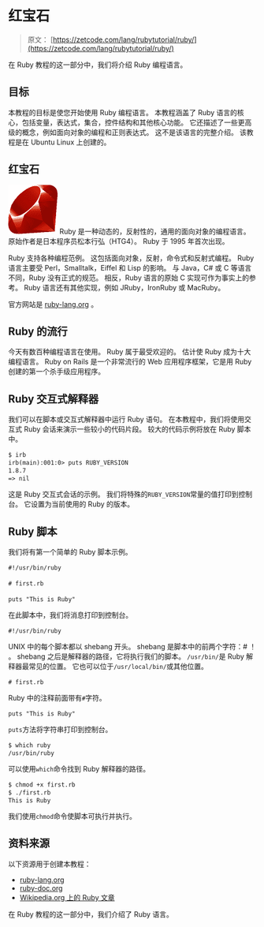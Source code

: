 # 红宝石

> 原文： [https://zetcode.com/lang/rubytutorial/ruby/](https://zetcode.com/lang/rubytutorial/ruby/)

在 Ruby 教程的这一部分中，我们将介绍 Ruby 编程语言。

## 目标

本教程的目标是使您开始使用 Ruby 编程语言。 本教程涵盖了 Ruby 语言的核心，包括变量，表达式，集合，控件结构和其他核心功能。 它还描述了一些更高级的概念，例如面向对象的编程和正则表达式。 这不是该语言的完整介绍。 该教程是在 Ubuntu Linux 上创建的。

## 红宝石

![Ruby logo](img/f00e7e1214409af10df777d73cfadf4b.jpg) Ruby 是一种动态的，反射性的，通用的面向对象的编程语言。 原始作者是日本程序员松本行弘（HTG4）。 Ruby 于 1995 年首次出现。

Ruby 支持各种编程范例。 这包括面向对象，反射，命令式和反射式编程。 Ruby 语言主要受 Perl，Smalltalk，Eiffel 和 Lisp 的影响。 与 Java，C# 或 C 等语言不同，Ruby 没有正式的规范。 相反，Ruby 语言的原始 C 实现可作为事实上的参考。 Ruby 语言还有其他实现，例如 JRuby，IronRuby 或 MacRuby。

官方网站是 [ruby​​-lang.org](http://www.ruby-lang.org/) 。

## Ruby 的流行

今天有数百种编程语言在使用。 Ruby 属于最受欢迎的。 估计使 Ruby 成为十大编程语言。 Ruby on Rails 是一个非常流行的 Web 应用程序框架，它是用 Ruby 创建的第一个杀手级应用程序。

## Ruby 交互式解释器

我们可以在脚本或交互式解释器中运行 Ruby 语句。 在本教程中，我们将使用交互式 Ruby 会话来演示一些较小的代码片段。 较大的代码示例将放在 Ruby 脚本中。

```
$ irb
irb(main):001:0> puts RUBY_VERSION
1.8.7
=> nil

```

这是 Ruby 交互式会话的示例。 我们将特殊的`RUBY_VERSION`常量的值打印到控制台。 它设置为当前使用的 Ruby 的版本。

## Ruby 脚本

我们将有第一个简单的 Ruby 脚本示例。

```
#!/usr/bin/ruby

# first.rb 

puts "This is Ruby"

```

在此脚本中，我们将消息打印到控制台。

```
#!/usr/bin/ruby

```

UNIX 中的每个脚本都以 shebang 开头。 shebang 是脚本中的前两个字符：# ！ 。 shebang 之后是解释器的路径，它将执行我们的脚本。 `/usr/bin/`是 Ruby 解释器最常见的位置。 它也可以位于`/usr/local/bin/`或其他位置。

```
# first.rb 

```

Ruby 中的注释前面带有`#`字符。

```
puts "This is Ruby"

```

`puts`方法将字符串打印到控制台。

```
$ which ruby
/usr/bin/ruby

```

可以使用`which`命令找到 Ruby 解释器的路径。

```
$ chmod +x first.rb 
$ ./first.rb 
This is Ruby

```

我们使用`chmod`命令使脚本可执行并执行。

## 资料来源

以下资源用于创建本教程：

*   [ruby​​-lang.org](http://www.ruby-lang.org/)
*   [ruby​​-doc.org](http://ruby-doc.org/)
*   [Wikipedia.org 上的 Ruby 文章](http://en.wikipedia.org/wiki/Ruby_(programming_language))

在 Ruby 教程的这一部分中，我们介绍了 Ruby 语言。